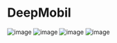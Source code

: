 # DeepMobil
![image](https://user-images.githubusercontent.com/67157901/134201005-896f8d26-65f0-4acd-a9aa-6827dd923f62.png)
![image](https://user-images.githubusercontent.com/67157901/134201142-28347b38-9fd2-4403-804e-f9300a87a5d0.png)
![image](https://user-images.githubusercontent.com/67157901/134203587-3fe898a6-c1e2-4c99-aa2f-b2aa057f1621.png)
![image](https://user-images.githubusercontent.com/67157901/134203916-2350bb15-3a9a-4353-88d3-ea5c04c6ed10.png)
